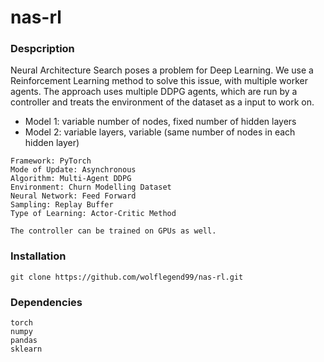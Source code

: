 # nas-rl

### Despcription
Neural Architecture Search poses a problem for Deep Learning. We use a Reinforcement Learning method to solve this issue, with multiple worker agents. The approach uses multiple DDPG agents, which are run by a controller and treats the environment of the dataset as a input to work on. 

- Model 1: variable number of nodes, fixed number of hidden layers
- Model 2: variable layers, variable (same number of nodes in each hidden layer)

```
Framework: PyTorch
Mode of Update: Asynchronous
Algorithm: Multi-Agent DDPG
Environment: Churn Modelling Dataset
Neural Network: Feed Forward
Sampling: Replay Buffer
Type of Learning: Actor-Critic Method

The controller can be trained on GPUs as well.
```
### Installation
```
git clone https://github.com/wolflegend99/nas-rl.git
```
### Dependencies
```
torch
numpy
pandas
sklearn
```
